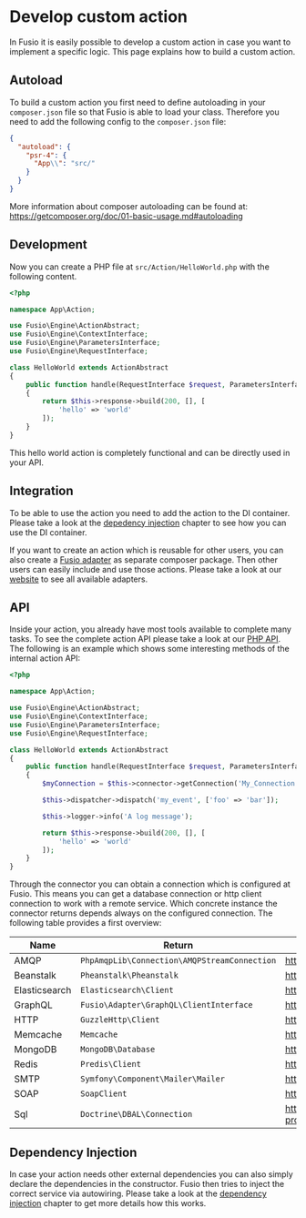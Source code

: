 
# Develop custom action

In Fusio it is easily possible to develop a custom action in case you want to implement a specific logic. This page
explains how to build a custom action.

## Autoload

To build a custom action you first need to define autoloading in your `composer.json` file so that Fusio is able to load
your class. Therefore you need to add the following config to the `composer.json` file:

```json
{
  "autoload": {
    "psr-4": {
      "App\\": "src/"
    }
  }
}
```

More information about composer autoloading can be found at:
https://getcomposer.org/doc/01-basic-usage.md#autoloading

## Development

Now you can create a PHP file at `src/Action/HelloWorld.php` with the following content.

```php
<?php

namespace App\Action;

use Fusio\Engine\ActionAbstract;
use Fusio\Engine\ContextInterface;
use Fusio\Engine\ParametersInterface;
use Fusio\Engine\RequestInterface;

class HelloWorld extends ActionAbstract
{
    public function handle(RequestInterface $request, ParametersInterface $configuration, ContextInterface $context): mixed
    {
        return $this->response->build(200, [], [
            'hello' => 'world'
        ]);
    }
}

```

This hello world action is completely functional and can be directly used in your API.

## Integration

To be able to use the action you need to add the action to the DI container. Please take a look at the
[depedency injection](./dependency_injection) chapter to see how you can use the DI container.

If you want to create an action which is reusable for other users, you can also create a
[Fusio adapter](../concepts/adapter.md) as separate composer package. Then other users can easily include and use those 
actions. Please take a look at our [website](https://www.fusio-project.org/adapter) to see all available adapters.

## API

Inside your action, you already have most tools available to complete many tasks. To see the complete action API please
take a look at our [PHP API](https://docs.fusio-project.org/docs/concepts/php_api). The following is an example which shows
some interesting methods of the internal action API:

```php
<?php

namespace App\Action;

use Fusio\Engine\ActionAbstract;
use Fusio\Engine\ContextInterface;
use Fusio\Engine\ParametersInterface;
use Fusio\Engine\RequestInterface;

class HelloWorld extends ActionAbstract
{
    public function handle(RequestInterface $request, ParametersInterface $configuration, ContextInterface $context): mixed
    {
        $myConnection = $this->connector->getConnection('My_Connection');

        $this->dispatcher->dispatch('my_event', ['foo' => 'bar']);

        $this->logger->info('A log message');

        return $this->response->build(200, [], [
            'hello' => 'world'
        ]);
    }
}

```

Through the connector you can obtain a connection which is configured at Fusio. This means you can get a database
connection or http client connection to work with a remote service. Which concrete instance the connector returns
depends always on the configured connection. The following table provides a first overview:

| Name          | Return                                       | Website                                            | Class                                                  |
|---------------|----------------------------------------------|----------------------------------------------------|--------------------------------------------------------|
| AMQP          | `PhpAmqpLib\Connection\AMQPStreamConnection` | https://github.com/php-amqplib/php-amqplib         | `Fusio\Adapter\Amqp\Connection\Amqp`                   |
| Beanstalk     | `Pheanstalk\Pheanstalk`                      | https://github.com/pda/pheanstalk                  | `Fusio\Adapter\Beanstalk\Connection\Beanstalk`         |
| Elasticsearch | `Elasticsearch\Client`                       | https://github.com/elastic/elasticsearch-php       | `Fusio\Adapter\Elasticsearch\Connection\Elasticsearch` |
| GraphQL       | `Fusio\Adapter\GraphQL\ClientInterface`      | https://github.com/apioo/fusio-adapter-graphql/    | `Fusio\Adapter\GraphQL\Connection\GraphQL`             |
| HTTP          | `GuzzleHttp\Client`                          | http://docs.guzzlephp.org/en/latest/               | `Fusio\Adapter\Http\Connection\Http`                   |
| Memcache      | `Memcache`                                   | https://www.php.net/manual/book.memcache.php       | `Fusio\Adapter\Memcache\Connection\Memcache`           |
| MongoDB       | `MongoDB\Database`                           | https://github.com/mongodb/mongo-php-library       | `Fusio\Adapter\Mongodb\Connection\MongoDB`             |
| Redis         | `Predis\Client`                              | https://github.com/predis/predis                   | `Fusio\Adapter\Redis\Connection\Redis`                 |
| SMTP          | `Symfony\Component\Mailer\Mailer`            | https://symfony.com/doc/current/mailer.html        | `Fusio\Adapter\Smtp\Connection\Smtp`                   |
| SOAP          | `SoapClient`                                 | https://www.php.net/manual/class.soapclient.php    | `Fusio\Adapter\Soap\Connection\Soap`                   |
| Sql           | `Doctrine\DBAL\Connection`                   | http://www.doctrine-project.org/projects/dbal.html | `Fusio\Adapter\Sql\Connection\Sql`                     |

## Dependency Injection

In case your action needs other external dependencies you can also simply declare the dependencies in the constructor.
Fusio then tries to inject the correct service via autowiring. Please take a look at the
[dependency injection](../concepts/dependency_injection.md) chapter to get more details how this works.

